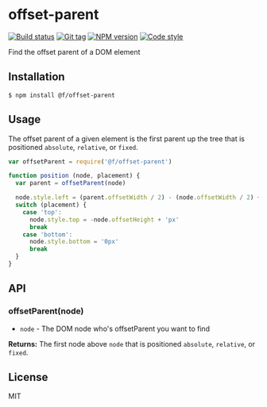 
# offset-parent

[![Build status][travis-image]][travis-url]
[![Git tag][git-image]][git-url]
[![NPM version][npm-image]][npm-url]
[![Code style][standard-image]][standard-url]

Find the offset parent of a DOM element

## Installation

    $ npm install @f/offset-parent

## Usage

The offset parent of a given element is the first parent up the tree that is positioned `absolute`, `relative`, or `fixed`.

```js
var offsetParent = require('@f/offset-parent')

function position (node, placement) {
  var parent = offsetParent(node)

  node.style.left = (parent.offsetWidth / 2) - (node.offsetWidth / 2) + 'px'
  switch (placement) {
    case 'top':
      node.style.top = -node.offsetHeight + 'px'
      break
    case 'bottom':
      node.style.bottom = '0px'
      break
  }
}

```

## API

### offsetParent(node)

- `node` - The DOM node who's offsetParent you want to find

**Returns:** The first node above `node` that is positioned `absolute`, `relative`, or `fixed`.

## License

MIT

[travis-image]: https://img.shields.io/travis/micro-js/offset-parent.svg?style=flat-square
[travis-url]: https://travis-ci.org/micro-js/offset-parent
[git-image]: https://img.shields.io/github/tag/micro-js/offset-parent.svg?style=flat-square
[git-url]: https://github.com/micro-js/offset-parent
[standard-image]: https://img.shields.io/badge/code%20style-standard-brightgreen.svg?style=flat-square
[standard-url]: https://github.com/feross/standard
[npm-image]: https://img.shields.io/npm/v/@f/offset-parent.svg?style=flat-square
[npm-url]: https://npmjs.org/package/@f/offset-parent
